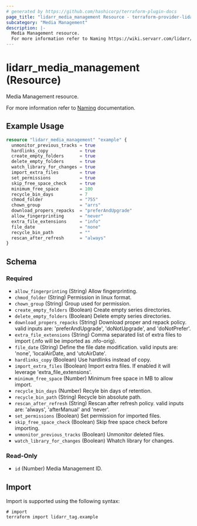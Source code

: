 ```yaml
---
# generated by https://github.com/hashicorp/terraform-plugin-docs
page_title: "lidarr_media_management Resource - terraform-provider-lidarr"
subcategory: "Media Management"
description: |-
  Media Management resource.
  For more information refer to Naming https://wiki.servarr.com/lidarr/settings#file-management documentation.
---
```


# lidarr_media_management (Resource)

<!-- subcategory:Media Management -->Media Management resource.
For more information refer to [Naming](https://wiki.servarr.com/lidarr/settings#file-management) documentation.

## Example Usage

```terraform
resource "lidarr_media_management" "example" {
  unmonitor_previous_tracks = true
  hardlinks_copy            = true
  create_empty_folders      = true
  delete_empty_folders      = true
  watch_library_for_changes = true
  import_extra_files        = true
  set_permissions           = true
  skip_free_space_check     = true
  minimum_free_space        = 100
  recycle_bin_days          = 7
  chmod_folder              = "755"
  chown_group               = "arrs"
  download_propers_repacks  = "preferAndUpgrade"
  allow_fingerprinting      = "never"
  extra_file_extensions     = "info"
  file_date                 = "none"
  recycle_bin_path          = ""
  rescan_after_refresh      = "always"
}
```

<!-- schema generated by tfplugindocs -->
## Schema

### Required

- `allow_fingerprinting` (String) Allow fingerprinting.
- `chmod_folder` (String) Permission in linux format.
- `chown_group` (String) Group used for permission.
- `create_empty_folders` (Boolean) Create empty series directories.
- `delete_empty_folders` (Boolean) Delete empty series directories.
- `download_propers_repacks` (String) Download proper and repack policy. valid inputs are: 'preferAndUpgrade', 'doNotUpgrade', and 'doNotPrefer'.
- `extra_file_extensions` (String) Comma separated list of extra files to import (.nfo will be imported as .nfo-orig).
- `file_date` (String) Define the file date modification. valid inputs are: 'none', 'localAirDate, and 'utcAirDate'.
- `hardlinks_copy` (Boolean) Use hardlinks instead of copy.
- `import_extra_files` (Boolean) Import extra files. If enabled it will leverage 'extra_file_extensions'.
- `minimum_free_space` (Number) Minimum free space in MB to allow import.
- `recycle_bin_days` (Number) Recyle bin days of retention.
- `recycle_bin_path` (String) Recycle bin absolute path.
- `rescan_after_refresh` (String) Rescan after refresh policy. valid inputs are: 'always', 'afterManual' and 'never'.
- `set_permissions` (Boolean) Set permission for imported files.
- `skip_free_space_check` (Boolean) Skip free space check before importing.
- `unmonitor_previous_tracks` (Boolean) Unmonitor deleted files.
- `watch_library_for_changes` (Boolean) Whatch library for changes.

### Read-Only

- `id` (Number) Media Management ID.

## Import

Import is supported using the following syntax:

```shell
# import
terraform import lidarr_tag.example
```
